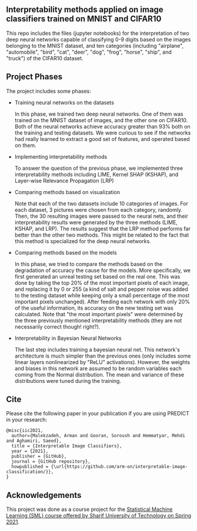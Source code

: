 Interpretability methods applied on image classifiers trained on MNIST and CIFAR10
---
This repo includes the files (jupyter notebooks) for the interpretation of two deep neural networks capable of classifying 0-9 digits based on the images belonging to the MNIST dataset, and ten categories (including "airplane", "automobile", "bird", "cat", "deer", "dog", "frog", "horse", "ship", and "truck") of the CIFAR10 dataset. 

Project Phases
---
The project includes some phases:
- Training neural networks on the datasets
  
  In this phase, we trained two deep neural networks. One of them was trained on the MNIST dataset of images, and the other one on CIFAR10. Both of the neural networks achieve accuracy greater than 93% both on the training and testing datasets. We were curious to see if the networks had really learned to extract a good set of features, and operated based on them.
- Implementing interpretability methods
  
  To answer the question of the previous phase, we implemented three interpretability methods including LIME, Kernel SHAP (KSHAP), and Layer-wise Relevance Propagation (LRP)
- Comparing methods based on visualization

  Note that each of the two datasets include 10 categories of images. For each dataset, 3 pictures were chosen from each category, randomly. Then, the 30 resulting images were passed to the neural nets, and their interpretability results were generated by the three methods (LIME, KSHAP, and LRP). The results suggest that the LRP method performs far better than the other two methods. This might be related to the fact that this method is specialized for the deep neural networks.
  
  
- Comparing methods based on the models

  In this phase, we tried to compare the methods based on the degradation of accuracy the cause for the models. More specifically, we first generated an unreal testing set based on the real one. This was done by taking the top 20% of the most important pixels of each image, and replacing it by 0 or 255 (a kind of salt and pepper noise was added to the testing dataset while keeping only a small percentage of the most important pixels unchanged). After feeding each network with only 20% of the useful information, its accuracy on the new testing set was calculated. Note that "the most important pixels" were determined by the three previously mentioned interpretability methods (they are not necessarily correct though! right?). 
  
- Interpretability in Bayesian Neural Networks

  The last step includes training a bayesian neural net. This network's architecture is much simpler than the previous ones (only includes some linear layers nonlinearized by "ReLU" activations). However, the weights and biases in this network are assumed to be random variables each coming from the Normal distribution. The mean and variance of these distributions were tuned during the training.
  
Cite
---
Please cite the following paper in your publication if you are using PREDICT in your research:
```
@misc{iic2021,
  author={Malekzadeh, Arman and Gooran, Soroush and Hemmatyar, Mehdi and Aghamiri, Saeed},
  title = {Interpretable Image Classifiers},
  year = {2021},
  publisher = {GitHub},
  journal = {GitHub repository},
  howpublished = {\url{https://github.com/arm-on/interpretable-image-classification/}},
}
```

  
Acknowledgements
---
This project was done as a course project for the <a href="http://ce.sharif.edu/courses/99-00/2/ce729-1/">Statistical Machine Learning (SML) course offered by Sharif University of Technology on Spring 2021</a>.
